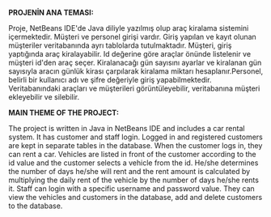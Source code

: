 
**PROJENİN ANA TEMASI:**

Proje, NetBeans IDE'de Java diliyle yazılmış olup araç kiralama sistemini içermektedir. Müşteri ve personel girişi vardır. Giriş yapılan ve kayıt olunan müşteriler veritabanında ayrı tablolarda 
tutulmaktadır. Müşteri, giriş yaptığında araç kiralayabilir. Id değerine göre araçlar önünde listelenir ve müşteri id'den araç seçer. Kiralanacağı gün sayısını ayarlar ve kiralanan gün sayısıyla aracın 
günlük kirası çarpılarak kiralama miktarı hesaplanır.Personel, belirli bir kullanıcı adı ve şifre değeriyle giriş yapabilmektedir. Veritabanındaki araçları ve müşterileri görüntüleyebilir, veritabanına 
müşteri ekleyebilir ve silebilir. 


**MAIN THEME OF THE PROJECT:**

The project is written in Java in NetBeans IDE and includes a car rental system. It has customer and staff login. Logged in and registered customers are kept in separate tables in the database. 
When the customer logs in, they can rent a car. Vehicles are listed in front of the customer according to the id value and the customer selects a vehicle from the id. He/she determines the number of 
days he/she will rent and the rent amount is calculated by multiplying the daily rent of the vehicle by the number of days he/she rents it. Staff can login with a specific username and password value. 
They can view the vehicles and customers in the database, add and delete customers to the database. 
